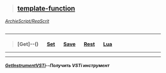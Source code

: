 >## [template-function](https://github.com/ArchieScript/template-function)
###### [ArchieScript/ReaScrit](https://github.com/ArchieScript/ReaScrit)
------------------------------------------------------------------------------------------------------------------
>###  [Get]--()                                                                                      &nbsp;&nbsp;&nbsp;&nbsp;&nbsp;             [Set](https://github.com/ArchieScript/template-function/tree/master/template-function/Set)     &nbsp;&nbsp;&nbsp;&nbsp;&nbsp;             [Save](https://github.com/ArchieScript/template-function/tree/master/template-function/Save)   &nbsp;&nbsp;&nbsp;&nbsp;&nbsp;             [Rest](https://github.com/ArchieScript/template-function/tree/master/template-function/Rest)   &nbsp;&nbsp;&nbsp;&nbsp;&nbsp;             [Lua](https://github.com/ArchieScript/template-function/tree/master/template-function/Lua)     &nbsp;&nbsp;&nbsp;&nbsp;&nbsp;                                                                                                                                                          
---
- - - - - - - - - - - - - - - - - - - - - - - - - - - - - - - - - - - - - - - - - - - - - - - - - - - - - - - - - 


##### [GetInstrumentVSTi](https://github.com/ArchieScript/template-function/blob/master/template-function/Get/GetInstrumentVSTi.lua)--Получить VSTi инструмент


